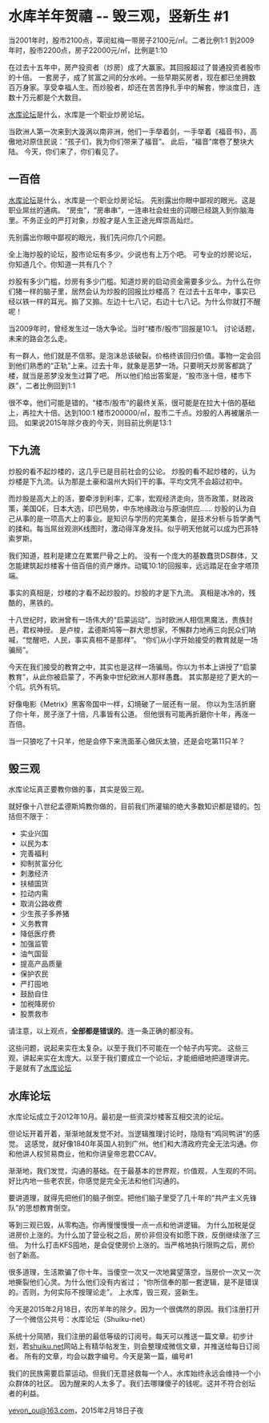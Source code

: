 # 水库羊年贺禧 -- 毁三观，竖新生 #1

当2001年时，股市2100点，莘闵虹梅一带房子2100元/㎡。二者比例1:1
到2009年时，股市2200点，房子22000元/㎡，比例是1:10

在过去十五年中，房产投资者（炒房）成了大赢家。其回报超过了普通投资者股市的十倍。
一套房子，成了贫富之间的分水岭。一些早期买房者，现在都已坐拥数百万身家。享受幸福人生。而炒股者，却还在苦苦挣扎手中的解套，惨淡度日，连数十万元都是个大数目。

[水库论坛](http://shuiku.net)是什么，水库是一个职业炒房论坛。

当欧洲人第一次来到大漩涡以南非洲，他们一手举着剑，一手举着《福音书》，高傲地对原住民说：“孩子们，我为你们带来了福音”。
此后，“福音”席卷了整块大陆。
今天，你们来了，你们看见了。

## 一百倍

[水库论坛](http://shuiku.net)是什么，水库是一个职业炒房论坛。
先别露出你眼中鄙视的眼光。这是职业屌丝的通病。
“房虫”，“房串串”，一连串社会蛀虫的词眼已经跳入到你脑海里。不务正业的严打对象，炒股才是人生正途光辉崇高灿烂。

先别露出你眼中鄙视的眼光，我们先问你几个问题。

全上海炒股的论坛，股市论坛有多少。少说也有上万个吧。
可专业的炒房论坛，你知道几个。你知道一共有几个？

炒股有多少门槛，炒房有多少门槛。知道炒房的启动资金需要多少么。为什么在你们猪一样的脑子里，居然会认为炒股的回报比炒楼高？
在过去十五年中，事实已经以铁一样的耳光。搧了又搧。左边十七八记，右边十七八记。为什么你就打不醒呢！

当2009年时，曾经发生过一场大争论。当时“楼市/股市”回报是10:1。
讨论话题，未来的路会怎么走。

有一群人，他们就是不信邪。是泡沫总该破裂。价格终该回归价值。事物一定会回到他们熟悉的“正轨”上来。过去十年，就象是恶梦一场。只要明天炒房客都跳了楼，就当是恶梦没发生过算了吧。
所以他们给出答案是，“股市涨十倍，楼市下跌”，二者比例回到1:1

很不幸。他们可能是错的。“楼市/股市”的最终关系，很可能是在拉大十倍的基础上，再拉大十倍。达到100:1
楼市200000/㎡，股市二千点。炒股的人再被屠杀一回。
如果说2015年除夕夜的今天，则目前比例是13:1

## 下九流

炒股的看不起炒楼的，这几乎已是目前社会的公论。
炒股的看不起炒楼的，认为炒楼是下九流。认为那是土豪和温州大妈们干的事。平均文凭不会超过初中。

而炒股是高大上的活，要牵涉到利率，汇率，宏观经济走向，货币政策，财政政策，美国QE，日本大选，印巴局势，中东地缘政治与原油供应……
炒股的认为自己从事的是一项高大上的事业。是知识与学历的完美集合，是技术分析与哲学勇气的揉和。每当屌丝观测K线图时，激动得浑身发抖。似乎明天他就可以成为巴菲特索罗斯。

我们知道，胜利是建立在累累尸骨之上的。
没有一个庞大的基数蠢货DS群体，又怎能建筑起炒楼客十倍百倍的资产爆炸。动辄10:1的回报率，远远踏足在金字塔顶端。

事实的真相是，炒楼的才看不起炒股的。炒股的才是下九流。
真相是冰冷的，残酷的，黑铁的。

十八世纪时，欧洲曾有一场伟大的“启蒙运动”。当时欧洲人相信黑魔法，贵族封邑，君权神授。
是卢梭，孟德斯鸠等一群大思想家，不懈群力地再三向民众们呐喊，“觉醒吧，人民，事实真相不是那样”。
“你们从小学开始接受的教育就是一场骗局”。

今天在我们接受的教育之中，其实也是这样一场骗局。你以为书本上讲授了“启蒙教育”，从此你被启蒙了，不再象中世纪欧洲人那样愚蠢。
其实那是挖了更大的一个坑。坑外有坑。

好像电影《Metrix》黑客帝国中一样，幻境破了一层还有一层。
你以为生活折磨了你十年，房子涨了十倍，凡事皆有公道。
但他很有可能再折磨你十年，再涨一百倍。

当一只狼吃了十只羊，他是会停下来洗面革心做灰太狼，还是会吃第11只羊？

## 毁三观

水库论坛真正要教你做的事，其实是毁三观。

就好像十八世纪孟德斯鸠教你做的，目前我们所灌输的绝大多数知识都是错的。包括但不限于：

  - 实业兴国
  - 以民为本
  - 完善福利
  - 抑制贫富分化
  - 刺激经济
  - 扶植国货
  - 拉动内需
  - 取消公路收费
  - 少生孩子多养猪
  - 义务教育
  - 降低医疗费
  - 加强监管
  - 油气国营
  - 提高产品质量
  - 保护农民
  - 严打囤地
  - 鼓励自住
  - 加税降房价
  - 股票救市

请注意，以上观点，**全部都是错误的**。连一条正确的都没有。

这些问题，说起来实在太复杂。以至于我们不可能在一个帖子内写完。
这些三观，讲起来实在太庞大。以至于我们要成立一个论坛，才能细细地把道理讲完。
于是就有了[水库论坛](http://www.shuiku.net)

## 水库论坛

水库论坛成立于2012年10月。最初是一些资深炒楼客互相交流的论坛。

但论坛开着开着，渐渐地就发觉不对。当逻辑推理讨论时，隐隐有“鸡同鸭讲”的感觉。
这感觉，就好像1840年英国人初到广州。他们和大清政府完全无法沟通。你和他讲人权贸易商业，他和你讲皇帝忠君CCAV。

渐渐地，我们发觉，沟通的基础。在于最基本的世界观，价值观，人生观的不同。
好比内地一些老农民，你感觉是完全无法和他们沟通的。

要讲道理，就得先把他们的脑子倒空。把他们脑子里受了几十年的“共产主义先锋队”的思想教育倒空。

等到三观已毁，从零构造。你再慢慢慢慢一点一点和他讲逻辑。
为什么加税是促进房价上涨的。为什么加了营业税之后，房价非但没有如愿下跌，反倒继续涨了三倍。
为什么打击KFS囤地，是会促使房价上涨的。当严格地执行限购之后，房价创了新高。

很多道理，生活欺骗了你十年。当傻空一次又一次地冀望落空，当房价一次又一次地撕裂他们心灵。为什么他们没有内省过；
“你所信奉的那一套逻辑，是不是错误的。否则，为何实际不按理论走”。
上水库，毁三观，竖新生。

今天是2015年2月18日，农历羊年的除夕。因为一个很偶然的原因。我们注册打开了一个微信公共号：水库论坛（Shuiku-net）

系统十分简陋，我们注册的最低等级的订阅号。每天可以推送一篇文章。初步计划，若[shuiku.net](shuiku.net)网站上有精华帖发生，则会整理成微信文章，并推送给每日订阅者。
所有的文章，均会以数字编号。今天是第一篇，编号#1

我们的民族需要启蒙运动。但我们无意拯救每一个人。水库始终永远会维持一个小众群体的社区。
因为醒来的人太多了。我们去哪赚傻子的钱呢。这并不符合创坛者的利益。

[yevon_ou@163.com](mailto:yevon_ou@163.com)，2015年2月18日子夜

